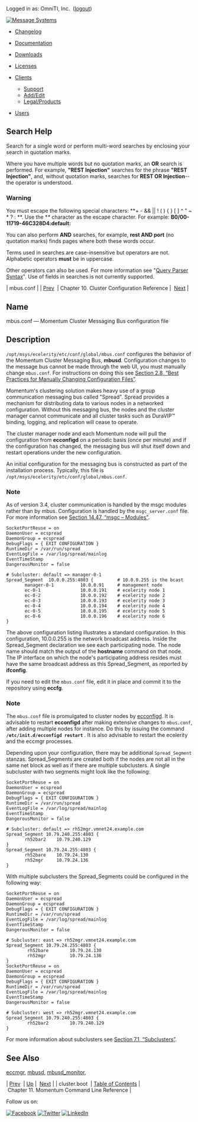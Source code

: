 Logged in as: OmniTI, Inc.  ([logout](https://support.messagesystems.com/logout.php))

[![Message Systems](https://support.messagesystems.com/images/ms-white205.png)](https://support.messagesystems.com/start.php) 

*   [Changelog](https://support.messagesystems.com/start.php?show=changelog)
*   [Documentation](https://support.messagesystems.com/docs/)
*   [Downloads](https://support.messagesystems.com/start.php)

*   [Licenses](https://support.messagesystems.com/license_summary.php)
*   <a href="">Clients</a>
    *   [Support](https://support.messagesystems.com/cs.php)
    *   [Add/Edit](https://support.messagesystems.com/edit_client.php)
    *   [Legal/Products](https://support.messagesystems.com/edit_products.php)
*   [Users](https://support.messagesystems.com/edit_customer.php)

## Search Help

Search for a single word or perform multi-word searches by enclosing your search in quotation marks.

Where you have multiple words but no quotation marks, an **OR** search is performed. For example, **"REST Injection"** searches for the phrase **"REST Injection"**, and, without quotation marks, searches for **REST OR Injection**--the operator is understood.

### Warning

You must escape the following special characters: **+ - && || ! ( ) { } [ ] ^ " ~ * ? : \**. Use the **\** character as the escape character. For example: **B0/00-11719-46C328D4\:default\:**

You can also perform **AND** searches, for example, **rest AND port** (no quotation marks) finds pages where both these words occur.

Terms used in searches are case-insensitive but operators are not. Alphabetic operators **must** be in uppercase.

Other operators can also be used. For more information see "[Query Parser Syntax](https://lucene.apache.org/core/old_versioned_docs/versions/3_0_0/queryparsersyntax.html)". Use of fields in searches is not currently supported.

| mbus.conf |
| [Prev](cluster.boot.php)  | Chapter 10. Cluster Configuration Reference |  [Next](exe.php) |

<a name="mbus.conf"></a>
## Name

mbus.conf — Momentum Cluster Messaging Bus configuration file

<a name="idp12754336"></a>
## Description

`/opt/msys/ecelerity/etc/conf/global/mbus.conf` configures the behavior of the Momentum Cluster Messaging Bus, **mbusd**. Configuration changes to the message bus cannot be made through the web UI, you must manually change `mbus.conf`. For instructions on doing this see [Section 2.8, “Best Practices for Manually Changing Configuration Files”](conf.manual.changes.php "2.8. Best Practices for Manually Changing Configuration Files").

Momentum's clustering solution makes heavy use of a group communication messaging bus called "Spread". Spread provides a mechanism for distributing data to various nodes in a networked configuration. Without this messaging bus, the nodes and the cluster manager cannot communicate and all cluster tasks such as DuraVIP™ binding, logging, and replication will cease to operate.

The cluster manager node and each Momentum node will pull the configuration from **ecconfigd** on a periodic basis (once per minute) and if the configuration has changed, the messaging bus will shut itself down and restart operations under the new configuration.

An initial configuration for the messaging bus is constructed as part of the installation process. Typically, this file is `/opt/msys/ecelerity/etc/conf/global/mbus.conf`.

### Note

As of version 3.4, cluster communication is handled by the msgc modules rather than by mbus. Configuration is handled by the `msgc_server.conf` file. For more information see [Section 14.47, “msgc – Modules”](modules.msgc.php "14.47. msgc – Modules").

```
SocketPortReuse = on
DaemonUser = ecspread
DaemonGroup = ecspread
DebugFlags = { EXIT CONFIGURATION }
RuntimeDir = /var/run/spread
EventLogFile = /var/log/spread/mainlog
EventTimeStamp
DangerousMonitor = false

# Subcluster: default => manager-0-1
Spread_Segment  10.0.0.255:4803 {         # 10.0.0.255 is the bcast
       manager-0-1          10.0.0.91     # management node
       ec-0-1               10.0.0.191    # ecelerity node 1
       ec-0-2               10.0.0.192    # ecelerity node 2
       ec-0-3               10.0.0.193    # ecelerity node 3
       ec-0-4               10.0.0.194    # ecelerity node 4
       ec-0-5               10.0.0.195    # ecelerity node 5
       ec-0-6               10.0.0.196    # ecelerity node 6
}
```

The above configuration listing illustrates a standard configuration. In this configuration, 10.0.0.255 is the network broadcast address. Inside the Spread_Segment declaration we see each participating node. The node name should match the output of the **hostname** command on that node. The IP interface on which the node's participating address resides must have the same broadcast address as this Spread_Segment, as reported by **ifconfig**.

If you need to edit the `mbus.conf` file, edit it in place and commit it to the repository using **eccfg**.

### Note

The `mbus.conf` file is promulgated to cluster nodes by [ecconfigd](executable.ecconfigd.php "ecconfigd"). It is advisable to restart **ecconfigd** after making extensive changes to `mbus.conf`, after adding multiple nodes for instance. Do this by issuing the command **`/etc/init.d/ecconfigd restart`**         . It is also advisable to restart the ecelerity and the eccmgr processes.

Depending upon your configuration, there may be additional `Spread_Segment` stanzas. Spread_Segments are created both if the nodes are not all in the same net block as well as if there are multiple subclusters. A single subcluster with two segments might look like the following:

```
SocketPortReuse = on
DaemonUser = ecspread
DaemonGroup = ecspread
DebugFlags = { EXIT CONFIGURATION }
RuntimeDir = /var/run/spread
EventLogFile = /var/log/spread/mainlog
EventTimeStamp
DangerousMonitor = false

# Subcluster: default => rh52mgr.vmnet24.example.com
Spread_Segment 10.79.240.255:4803 {
       rh52bar2    10.79.240.129
}
Spread_Segment 10.79.24.255:4803 {
       rh52bare    10.79.24.130
       rh52mgr     10.79.24.136
}
```

With multiple subclusters the Spread_Segments could be configured in the following way:

```
SocketPortReuse = on
DaemonUser = ecspread
DaemonGroup = ecspread
DebugFlags = { EXIT CONFIGURATION }
RuntimeDir = /var/run/spread
EventLogFile = /var/log/spread/mainlog
EventTimeStamp
DangerousMonitor = false

# Subcluster: east => rh52mgr.vmnet24.example.com
Spread_Segment 10.79.24.255:4803 {
        rh52bare        10.79.24.130
        rh52mgr         10.79.24.136
}
SocketPortReuse = on
DaemonUser = ecspread
DaemonGroup = ecspread
DebugFlags = { EXIT CONFIGURATION }
RuntimeDir = /var/run/spread
EventLogFile = /var/log/spread/mainlog
EventTimeStamp
DangerousMonitor = false

# Subcluster: west => rh52mgr.vmnet24.example.com
Spread_Segment 10.79.240.255:4803 {
        rh52bar2        10.79.240.129
}
```

For more information about subclusters see [Section 7.1, “Subclusters”](subclusters.php "7.1. Subclusters").

<a name="idp12781216"></a>
## See Also

[eccmgr](executable.eccmgr.php "eccmgr"), [mbusd](executable.mbusd.php "mbusd"), [mbusd_monitor](executable.mbusd_monitor.php "mbusd_monitor"),

| [Prev](cluster.boot.php)  | [Up](cluster.ref.php) |  [Next](exe.php) |
| cluster.boot  | [Table of Contents](index.php) |  Chapter 11. Momentum Command Line Reference |

Follow us on:

[![Facebook](https://support.messagesystems.com/images/icon-facebook.png)](http://www.facebook.com/messagesystems) [![Twitter](https://support.messagesystems.com/images/icon-twitter.png)](http://twitter.com/#!/MessageSystems) [![LinkedIn](https://support.messagesystems.com/images/icon-linkedin.png)](http://www.linkedin.com/company/message-systems)